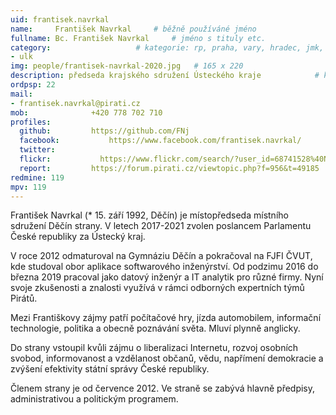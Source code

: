 ```yaml
---
uid: frantisek.navrkal
name:     František Navrkal  	# běžně používáné jméno
fullname: Bc. František Navrkal  	# jméno s tituly etc.
category:                 	# kategorie: rp, praha, vary, hradec, jmk, senat
- ulk
img: people/frantisek-navrkal-2020.jpg   # 165 x 220
description: předseda krajského sdružení Ústeckého kraje           	# kratký popis, max 160 znaků
ordpsp: 22
mail:
- frantisek.navrkal@pirati.cz
mob:			  +420 778 702 710
profiles:
  github:         https://github.com/FNj        
  facebook: 		  https://www.facebook.com/frantisek.navrkal/
  twitter: 		  
  flickr:     		https://www.flickr.com/search/?user_id=68741528%40N03&view_all=1&text=Navrkal
  report:         https://forum.pirati.cz/viewtopic.php?f=956&t=49185
redmine: 119
mpv: 119  
---
```


František Navrkal (* 15. září 1992, Děčín) je místopředseda místního sdružení Děčín strany. V letech 2017-2021 zvolen poslancem Parlamentu České republiky za Ústecký kraj.

V roce 2012 odmaturoval na Gymnáziu Děčín a pokračoval na FJFI ČVUT, kde studoval obor aplikace softwarového inženýrství. Od podzimu 2016 do března 2019 pracoval jako datový inženýr a IT analytik pro různé firmy. Nyní svoje zkušenosti a znalosti využívá v rámci odborných expertních týmů Pirátů.

Mezi Františkovy zájmy patří počítačové hry, jízda automobilem, informační technologie, politika a obecně poznávání světa. Mluví plynně anglicky.

Do strany vstoupil kvůli zájmu o liberalizaci Internetu, rozvoj osobních svobod, informovanost a vzdělanost občanů, vědu, napřímení demokracie a zvýšení efektivity státní správy České republiky.

Členem strany je od července 2012. Ve straně se zabývá hlavně předpisy, administrativou a politickým programem.
